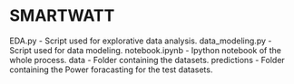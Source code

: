 # SMARTWATT

EDA.py - Script used for explorative data analysis.
data_modeling.py - Script used for data modeling.
notebook.ipynb - Ipython notebook of the whole process.
data - Folder containing the datasets.
predictions - Folder containing the Power foracasting for the test datasets.
